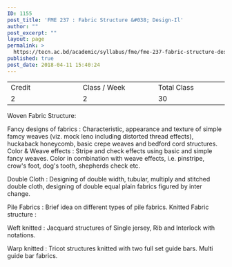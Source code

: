 ```yaml
---
ID: 1155
post_title: 'FME 237 : Fabric Structure &#038; Design-Il'
author: ""
post_excerpt: ""
layout: page
permalink: >
  https://tecn.ac.bd/academic/syllabus/fme/fme-237-fabric-structure-design-il
published: true
post_date: 2018-04-11 15:40:24
---
```

<table width="623">
<tbody>
<tr>
<td width="205">Credit</td>
<td width="218">Class / Week</td>
<td width="200">Total Class</td>
</tr>
<tr>
<td width="205">2</td>
<td width="218">2</td>
<td width="200">30</td>
</tr>
</tbody>
</table>
Woven Fabric Structure:

Fancy designs of fabrics : Characteristic, appearance and texture of simple famcy weaves (viz. mock leno including distorted thread effects), huckaback honeycomb, basic crepe weaves and bedford cord structures. Color &amp; Weave effects : Stripe and check effects using basic and simple fancy weaves. Color in combination with weave effects, i.e. pinstripe, crow's foot, dog's tooth, shepherds check etc.

Double Cloth : Designing of double width, tubular, multiply and stitched double cloth, designing of double equal plain fabrics figured by inter change.

Pile Fabrics : Brief idea on different types of pile fabrics. Knitted Fabric structure :

Weft knitted : Jacquard structures of Single jersey, Rib and Interlock with notations.

Warp knitted : Tricot structures knitted with two full set guide bars. Multi guide bar fabrics.